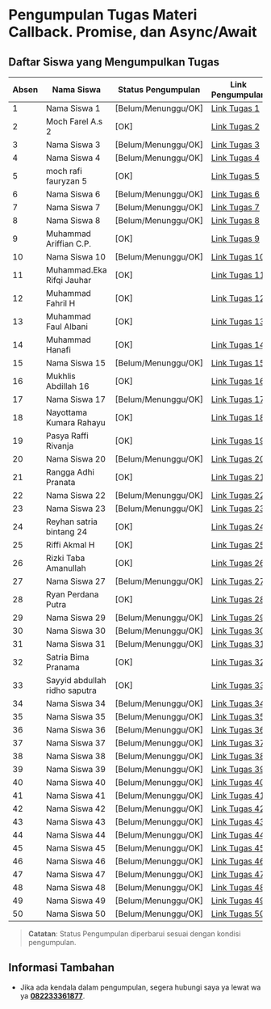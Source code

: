 # Pengumpulan Tugas Materi Callback. Promise, dan Async/Await

## Daftar Siswa yang Mengumpulkan Tugas

| Absen | Nama Siswa                    | Status Pengumpulan  | Link Pengumpulan                                                           |
| ----- | ----------------------------- | ------------------- | -------------------------------------------------------------------------- |
| 1     | Nama Siswa 1                  | [Belum/Menunggu/OK] | [Link Tugas 1](URL_Tugas_1)                                                |
| 2     | Moch Farel A.s 2              | [OK]                | [Link Tugas 2](<[URL_Tugas_2](https://github.com/FARELAMRUHS/Fecth-Data)>) |
| 3     | Nama Siswa 3                  | [Belum/Menunggu/OK] | [Link Tugas 3](URL_Tugas_3)                                                |
| 4     | Nama Siswa 4                  | [Belum/Menunggu/OK] | [Link Tugas 4](URL_Tugas_4)                                                |
| 5     | moch rafi fauryzan 5          | [OK]                | [Link Tugas 5](<[URL_Tugas_5](https://github.com/Rapzzzz885/FetchData)>)   |
| 6     | Nama Siswa 6                  | [Belum/Menunggu/OK] | [Link Tugas 6](URL_Tugas_6)                                                |
| 7     | Nama Siswa 7                  | [Belum/Menunggu/OK] | [Link Tugas 7](URL_Tugas_7)                                                |
| 8     | Nama Siswa 8                  | [Belum/Menunggu/OK] | [Link Tugas 8](URL_Tugas_8)                                                |
| 9     | Muhammad Ariffian C.P.        | [OK]                | [Link Tugas 9](https://github.com/fian910/Fetch_Api)                       |
| 10    | Nama Siswa 10                 | [Belum/Menunggu/OK] | [Link Tugas 10](URL_Tugas_10)                                              |
| 11    | Muhammad.Eka Rifqi Jauhar     | [OK]                | [Link Tugas 11](https://github.com/ekarifqijauhar23/FETCH.API)             |
| 12    | Muhammad Fahril H             | [OK]                | [Link Tugas 12](https://github.com/fahrilzy/fecth)                         |
| 13    | Muhammad Faul Albani          | [OK]                | [Link Tugas 13](https://github.com/Muhammad-faul/fetch-api)                |
| 14    | Muhammad Hanafi               | [OK]                | [Link Tugas 14](https://github.com/Yuuichi-Kun/Fetcher)                    |
| 15    | Nama Siswa 15                 | [Belum/Menunggu/OK] | [Link Tugas 15](URL_Tugas_15)                                              |
| 16    | Mukhlis Abdillah 16           | [OK]                | [Link Tugas 16](https://github.com/mukhlisabdll/fetch_api)                 |
| 17    | Nama Siswa 17                 | [Belum/Menunggu/OK] | [Link Tugas 17](URL_Tugas_17)                                              |
| 18    | Nayottama Kumara Rahayu       | [OK]                | [Link Tugas 18](https://github.com/Nayottama04/FetchApp)                   |
| 19    | Pasya Raffi Rivanja           | [OK]                | [Link Tugas 19](https://github.com/pasyaraffi/FETCH-API)                   |
| 20    | Nama Siswa 20                 | [Belum/Menunggu/OK] | [Link Tugas 20](URL_Tugas_20)                                              |
| 21    | Rangga Adhi Pranata           | [OK]                | [Link Tugas 21](https://github.com/ranggaappp/asychronous)                 |
| 22    | Nama Siswa 22                 | [Belum/Menunggu/OK] | [Link Tugas 22](URL_Tugas_22)                                              |
| 23    | Nama Siswa 23                 | [Belum/Menunggu/OK] | [Link Tugas 23](URL_Tugas_23)                                              |
| 24    | Reyhan satria bintang 24      | [OK]                | [Link Tugas 24](https://github.com/reyhannnn1502/ui-fit-data)              |
| 25    | Riffi Akmal H                 | [OK]                | [Link Tugas 25](https://github.com/riffi023/tugas-fetch)                   |
| 26    | Rizki Taba Amanullah          | [OK]                | [Link Tugas 26](https://github.com/RizkyTaba/Fetch-Data)                   |
| 27    | Nama Siswa 27                 | [Belum/Menunggu/OK] | [Link Tugas 27](URL_Tugas_27)                                              |
| 28    | Ryan Perdana Putra            | [OK]                | [Link Tugas 28](https://github.com/KingsRyanz/FetchApp)                    |
| 29    | Nama Siswa 29                 | [Belum/Menunggu/OK] | [Link Tugas 29](URL_Tugas_29)                                              |
| 30    | Nama Siswa 30                 | [Belum/Menunggu/OK] | [Link Tugas 30](URL_Tugas_30)                                              |
| 31    | Nama Siswa 31                 | [Belum/Menunggu/OK] | [Link Tugas 31](URL_Tugas_31)                                              |
| 32    | Satria Bima Pranama           | [OK]                | [Link Tugas 32](https://github.com/bimapra899/ui.fit_hub)                  |
| 33    | Sayyid abdullah ridho saputra | [OK]                | [Link Tugas 33](https://github.com/sayyidabdullahridho/FETCH_API)          |
| 34    | Nama Siswa 34                 | [Belum/Menunggu/OK] | [Link Tugas 34](URL_Tugas_34)                                              |
| 35    | Nama Siswa 35                 | [Belum/Menunggu/OK] | [Link Tugas 35](URL_Tugas_35)                                              |
| 36    | Nama Siswa 36                 | [Belum/Menunggu/OK] | [Link Tugas 36](URL_Tugas_36)                                              |
| 37    | Nama Siswa 37                 | [Belum/Menunggu/OK] | [Link Tugas 37](URL_Tugas_37)                                              |
| 38    | Nama Siswa 38                 | [Belum/Menunggu/OK] | [Link Tugas 38](URL_Tugas_38)                                              |
| 39    | Nama Siswa 39                 | [Belum/Menunggu/OK] | [Link Tugas 39](URL_Tugas_39)                                              |
| 40    | Nama Siswa 40                 | [Belum/Menunggu/OK] | [Link Tugas 40](URL_Tugas_40)                                              |
| 41    | Nama Siswa 41                 | [Belum/Menunggu/OK] | [Link Tugas 41](URL_Tugas_41)                                              |
| 42    | Nama Siswa 42                 | [Belum/Menunggu/OK] | [Link Tugas 42](URL_Tugas_42)                                              |
| 43    | Nama Siswa 43                 | [Belum/Menunggu/OK] | [Link Tugas 43](URL_Tugas_43)                                              |
| 44    | Nama Siswa 44                 | [Belum/Menunggu/OK] | [Link Tugas 44](URL_Tugas_44)                                              |
| 45    | Nama Siswa 45                 | [Belum/Menunggu/OK] | [Link Tugas 45](URL_Tugas_45)                                              |
| 46    | Nama Siswa 46                 | [Belum/Menunggu/OK] | [Link Tugas 46](URL_Tugas_46)                                              |
| 47    | Nama Siswa 47                 | [Belum/Menunggu/OK] | [Link Tugas 47](URL_Tugas_47)                                              |
| 48    | Nama Siswa 48                 | [Belum/Menunggu/OK] | [Link Tugas 48](URL_Tugas_48)                                              |
| 49    | Nama Siswa 49                 | [Belum/Menunggu/OK] | [Link Tugas 49](URL_Tugas_49)                                              |
| 50    | Nama Siswa 50                 | [Belum/Menunggu/OK] | [Link Tugas 50](URL_Tugas_50)                                              |

> **Catatan**: Status Pengumpulan diperbarui sesuai dengan kondisi pengumpulan.

## Informasi Tambahan

- Jika ada kendala dalam pengumpulan, segera hubungi saya ya lewat wa ya **[082233361877](https://wa.me/6282233361877)**.
